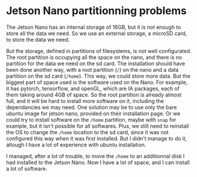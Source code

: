 # Jetson Nano partitionning problems

The Jetson Nano has an internal storage of 16GB, but it is not enough to store all the data we need.
So we use an external storage, a microSD card, to store the data we need.

But the storage, defined in partitions of filesystems, is not well configurated.
The root partition is occupying all the space on the nano, and there is no partition for the data we need on the sd card.
The installation should have been done another way, with a root partition (`/`) on the nano and a data partition on the sd card (`/home`).
This way, we could store more data.
But the biggest part of space used is the software used on the Nano.
For example, it has pytorch, tensorflow, and openGL, which are IA packages, each of them taking around 4GB of space.
So the root partition is already almost full, and it will be hard to install more software on it, including the dependancies we may need.
One solution may be to use only the bare ubuntu image for jetson nano, provided on their installation page.
Or we could try to install software on the `/home` partition, maybe with `snap` for example, but it isn't possible for all softwares.
Plus, we still need to reinstall the OS to change the `/home` location to the sd card, since it was not configured this way when it was first installed.
But I didn't manage to do it, altough I  have a lot of experience with ubuntu installation.



I managed, after a lot of trouble, to move the `/home` to an additionnal disk I had installed to the Jetson Nano. Now I have a lot of space, and I can install a lot of software.

